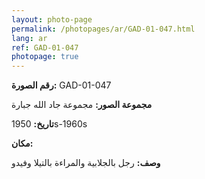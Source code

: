 ```yaml
---
layout: photo-page
permalink: /photopages/ar/GAD-01-047.html
lang: ar
ref: GAD-01-047
photopage: true
---
```


**رقم الصورة:** GAD-01-047

**مجموعة الصور:** مجموعة جاد الله جبارة

**تاريخ:** 1950s-1960s

**مكان:**

**وصف:** رجل بالجلابية والمراءة بالتيلا وفيدو
